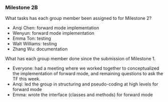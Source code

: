 ### Milestone 2B

What tasks has each group member been assigned to for Milestone 2?
- Anqi Chen: forward mode implementation  
- Wenyun: forward mode implementation  
- Emma Ton: testing 
- Walt Williams: testing 
- Zhang Wu: documentation

What has each group member done since the submission of Milestone 1.
- Everyone: had a meeting where we worked together to conceptualized the implementation of forward mode, and remaining questions to ask the TF this week.
- Anqi: led the group in structuring and pseudo-coding at high levels for forward mode 
- Emma: wrote the interface (classes and methods) for forward mode 
